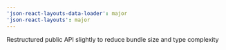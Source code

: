 ```yaml
---
'json-react-layouts-data-loader': major
'json-react-layouts': major
---
```


Restructured public API slightly to reduce bundle size and type complexity
